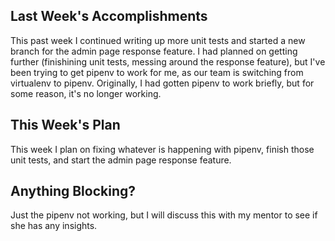 ## Last Week's Accomplishments

This past week I continued writing up more unit tests and started a new branch for the admin page response feature. I had planned on getting further (finishining unit tests, messing around the response feature), but I've been trying to get pipenv to work for me, as our team is switching from virtualenv to pipenv. Originally, I had gotten pipenv to work briefly, but for some reason, it's no longer working.

## This Week's Plan

This week I plan on fixing whatever is happening with pipenv, finish those unit tests, and start the admin page response feature.

## Anything Blocking?

Just the pipenv not working, but I will discuss this with my mentor to see if she has any insights.